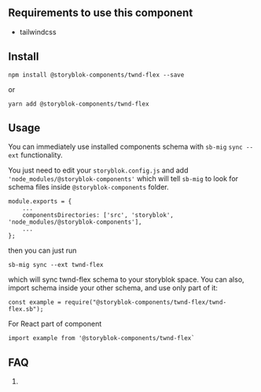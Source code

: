 ## Requirements to use this component
- tailwindcss

## Install
```
npm install @storyblok-components/twnd-flex --save
```
or
```
yarn add @storyblok-components/twnd-flex
```

## Usage
You can immediately use installed components schema with `sb-mig` `sync --ext` functionality.

You just need to edit your `storyblok.config.js` and add `'node_modules/@storyblok-components'` which will tell `sb-mig` to look for schema files inside `@storyblok-components` folder.
```
module.exports = {
    ...
    componentsDirectories: ['src', 'storyblok', 'node_modules/@storyblok-components'],
    ...
};

```

then you can just run

```
sb-mig sync --ext twnd-flex
```

which will sync twnd-flex schema to your storyblok space.
You can also, import schema inside your other schema, and use only part of it:
```
const example = require("@storyblok-components/twnd-flex/twnd-flex.sb");
```

For React part of component
```
import example from '@storyblok-components/twnd-flex`
```


## FAQ
1) 
